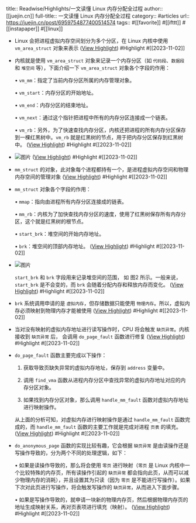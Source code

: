 title:: Readwise/Highlights/一文读懂 Linux 内存分配全过程
author:: [[juejin.cn]]
full-title:: 一文读懂 Linux 内存分配全过程
category:: #articles
url:: https://juejin.cn/post/6959754877400514574
tags:: #[[favorite]] #[[ifttt]] #[[instapaper]] #[[linux]]
- Linux 会把进程虚拟内存空间划分为多个分区，在 Linux 内核中使用 `vm_area_struct` 对象来表示 ([View Highlight](https://read.readwise.io/read/01he6wyzhb2f88wf9c03jtfrge)) #Highlight #[[2023-11-02]]
- 内核就是使用 `vm_area_struct` 对象来记录一个内存分区（如 `代码段`、`数据段` 和 `堆空间` 等），下面介绍一下 `vm_area_struct` 对象各个字段的作用：
  
  •   `vm_mm`：指定了当前内存分区所属的内存管理对象。
    
  •   `vm_start`：内存分区的开始地址。
    
  •   `vm_end`：内存分区的结束地址。
    
  •   `vm_next`：通过这个指针把进程中所有的内存分区连接成一个链表。
    
  •   `vm_rb`：另外，为了快速查找内存分区，内核还把进程的所有内存分区保存到一棵红黑树中。`vm_rb` 就是红黑树的节点，用于把内存分区保存到红黑树中。 ([View Highlight](https://read.readwise.io/read/01he6wzpkhkx42vgkm9vs2963h)) #Highlight #[[2023-11-02]]
- ![图片](https://p3-juejin.byteimg.com/tos-cn-i-k3u1fbpfcp/fa776183ef894599aad53e5235d4912f~tplv-k3u1fbpfcp-zoom-in-crop-mark:1512:0:0:0.awebp) ([View Highlight](https://read.readwise.io/read/01he6x139fj88x0w4vdb6gefbv)) #Highlight #[[2023-11-02]]
- `mm_struct` 的对象，此对象每个进程都持有一个，是进程虚拟内存空间和物理内存空间的管理对象 ([View Highlight](https://read.readwise.io/read/01he6x1hhsg3ttjne3mdhc91x3)) #Highlight #[[2023-11-02]]
- `mm_struct` 对象各个字段的作用：
  
  •   `mmap`：指向由进程所有内存分区连接成的链表。
    
  •   `mm_rb`：内核为了加快查找内存分区的速度，使用了红黑树保存所有内存分区，这个就是红黑树的根节点。
    
  •   `start_brk`：堆空间的开始内存地址。
    
  •   `brk`：堆空间的顶部内存地址。 ([View Highlight](https://read.readwise.io/read/01he6x29scdgf75baj4xnk8s5j)) #Highlight #[[2023-11-02]]
- ![图片](https://p3-juejin.byteimg.com/tos-cn-i-k3u1fbpfcp/52b9e23e47f649fdae028fd79e98732a~tplv-k3u1fbpfcp-zoom-in-crop-mark:1512:0:0:0.awebp)
  
  `start_brk` 和 `brk` 字段用来记录堆空间的范围， 如 图2 所示。一般来说，`start_brk` 是不会变的，而 `brk` 会随着分配内存和释放内存而变化。 ([View Highlight](https://read.readwise.io/read/01he6x2z0ybde74wxz8hjnj9kf)) #Highlight #[[2023-11-02]]
- `brk` 系统调用申请的是 `虚拟内存`，但存储数据只能使用 `物理内存`。所以，虚拟内存必须映射到物理内存才能被使用 ([View Highlight](https://read.readwise.io/read/01he6x3jbs16tay5bm2rvact05)) #Highlight #[[2023-11-02]]
- 当对没有映射的虚拟内存地址进行读写操作时，CPU 将会触发 `缺页异常`。内核接收到 `缺页异常` 后， 会调用 `do_page_fault` 函数进行修复 ([View Highlight](https://read.readwise.io/read/01he6x3r9xtv0fqct8g5jj1ga3)) #Highlight #[[2023-11-02]]
- `do_page_fault` 函数主要完成以下操作：
  
  1.  获取导致页缺失异常的虚拟内存地址，保存到 `address` 变量中。
    
  2.  调用 `find_vma` 函数从进程内存分区中查找异常的虚拟内存地址对应的内存分区对象。
    
  3.  如果找到内存分区对象，那么调用 `handle_mm_fault` 函数对虚拟内存地址进行映射操作。
    
  
  从上面的分析可知，对虚拟内存进行映射操作是通过 `handle_mm_fault` 函数完成的，而 `handle_mm_fault` 函数的主要工作就是完成对进程 `页表` 的填充。 ([View Highlight](https://read.readwise.io/read/01he6x4evmntxgk8mrtx6zmd14)) #Highlight #[[2023-11-02]]
- `do_anonymous_page` 函数的实现比较有趣，它会根据 `缺页异常` 是由读操作还是写操作导致的，分为两个不同的处理逻辑，如下：
  
  •   如果是读操作导致的，那么将会使用 `零页` 进行映射（`零页` 是 Linux 内核中一个比较特殊的内存页，所有读操作引起的 `缺页异常` 都会指向此页，从而可以减少物理内存的消耗），并且设置其为只读（因为 `零页` 是不能进行写操作）。如果下次对此页进行写操作，将会触发写操作的 `缺页异常`，从而进入下面步骤。
    
  •   如果是写操作导致的，就申请一块新的物理内存页，然后根据物理内存页的地址生成映射关系，再对页表项进行填充（映射）。 ([View Highlight](https://read.readwise.io/read/01he6x5vxfenj523akcdvr22y9)) #Highlight #[[2023-11-02]]